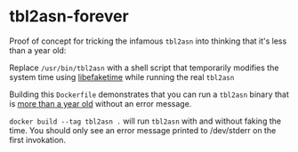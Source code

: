# tbl2asn-forever

Proof of concept for tricking the infamous `tbl2asn` into thinking that it's
less than a year old:

Replace `/usr/bin/tbl2asn` with a shell script that temporarily modifies the
system time using [libefaketime](https://github.com/wolfcw/libfaketime) while
running the real `tbl2asn`

Building this `Dockerfile` demonstrates that you can run a `tbl2asn` binary
that is [more than a year old](https://anaconda.org/bioconda/tbl2asn/files)
without an error message.

`docker build --tag tbl2asn .` will run `tbl2asn` with and without faking the
time. You should only see an error message printed to /dev/stderr on the first
invokation.
